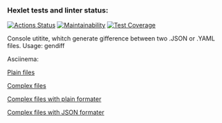 ### Hexlet tests and linter status:
[![Actions Status](https://github.com/Boristhblade/frontend-project-lvl2/workflows/hexlet-check/badge.svg)](https://github.com/Boristhblade/frontend-project-lvl2/actions)
[![Maintainability](https://api.codeclimate.com/v1/badges/2b36c9f376b3582f4b8c/maintainability)](https://codeclimate.com/github/Boristhblade/frontend-project-lvl2/maintainability)
[![Test Coverage](https://api.codeclimate.com/v1/badges/2b36c9f376b3582f4b8c/test_coverage)](https://codeclimate.com/github/Boristhblade/frontend-project-lvl2/test_coverage)

Console utitite, whitch generate gifference between two .JSON or .YAML files.
Usage:
    gendiff <file1path> <file2path>

Asciinema:

  [Plain files](https://asciinema.org/a/ryokilv6Ml23D4YOXEBGnvOn3)
  
  [Complex files](https://asciinema.org/a/2b0SDRf9LaBv00o2wRIaGcwXP)
  
  [Complex files with plain formater](https://asciinema.org/a/DTbNtP18Yj9sllVSsZWHZQ8uw)
  
  [Complex files with JSON formater](https://asciinema.org/a/tXvmDrrdf2m6GEmhYm4S153oW)
  




